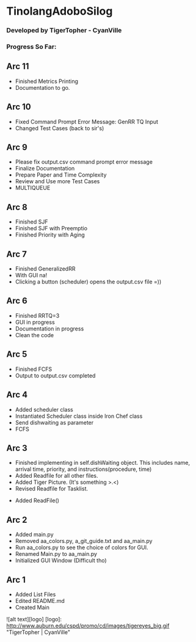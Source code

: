 # TinolangAdoboSilog
### Developed by TigerTopher - CyanVille

### Progress So Far: 

Arc 11
---
+ Finished Metrics Printing
+ Documentation to go.

Arc 10
---
+ Fixed Command Prompt Error Message: GenRR TQ Input
+ Changed Test Cases (back to sir's)

Arc 9       
---
+ Please fix output.csv command prompt error message
+ Finalize Documentation
+ Prepare Paper and Time Complexity
+ Review and Use more Test Cases
+ MULTIQUEUE

Arc 8
---
+ Finished SJF
+ Finished SJF with Preemptio
+ Finished Priority with Aging

Arc 7
---
+ Finished GeneralizedRR
+ With GUI na!
+ Clicking a button (scheduler) opens the output.csv file =))

Arc 6
---
+ Finished RRTQ=3
+ GUI in progress
+ Documentation in progress
+ Clean the code

Arc 5
---
+ Finished FCFS
+ Output to output.csv completed

Arc 4
---
+ Added scheduler class
+ Instantiated Scheduler class inside Iron Chef class
+ Send dishwaiting as parameter
+ FCFS

Arc 3
---
+ Finished implementing in self.dishWaiting object. This includes name, arrival time, priority, and instructions(procedure, time)
+ Added Readfile for all other files.
+ Added Tiger Picture. (It's something >.<)
+ Revised Readfile for Tasklist.
- Added ReadFile() 

Arc 2
---
- Added main.py
- Removed aa_colors.py, a_git_guide.txt and aa_main.py
- Run aa_colors.py to see the choice of colors for GUI.
- Renamed Main.py to aa_main.py
- Initialized GUI Window (Difficult tho)

Arc 1
---
+ Added List Files
+ Edited README.md
+ Created Main

![alt text][logo]
[logo]: http://www.auburn.edu/cspd/promo/cd/images/tigereyes_big.gif "TigerTopher | CyanVille"